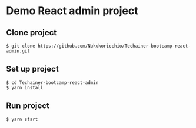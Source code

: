 # Demo React admin project

## Clone project
```
$ git clone https://github.com/Nukukoricchio/Techainer-bootcamp-react-admin.git
```

## Set up project
```
$ cd Techainer-bootcamp-react-admin
$ yarn install
```

## Run project
```
$ yarn start
```